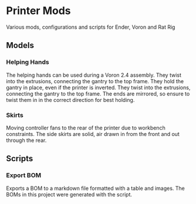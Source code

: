 # Printer Mods
Various mods, configurations and scripts for Ender, Voron and Rat Rig

## Models

### Helping Hands
The helping hands can be used during a Voron 2.4 assembly. They twist into the extrusions, connecting the gantry to the top frame. They hold the gantry in place, even if the printer is inverted. They twist into the extrusions, connecting the gantry to the top frame. The ends are mirrored, so ensure to twist them in in the correct direction for best holding.

### Skirts
Moving controller fans to the rear of the printer due to workbench constraints. The side skirts are solid, air drawn in from the front and out through the rear.

## Scripts

### Export BOM
Exports a BOM to a markdown file formatted with a table and images. The BOMs in this project were generated with the script.
